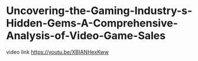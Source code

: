 # Uncovering-the-Gaming-Industry-s-Hidden-Gems-A-Comprehensive-Analysis-of-Video-Game-Sales

video link https://youtu.be/XBIANHexKww


